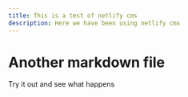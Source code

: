 ```yaml
---
title: This is a test of netlify cms
description: Here we have been using netlify cms
---
```

# Another markdown file
Try it out and see what happens